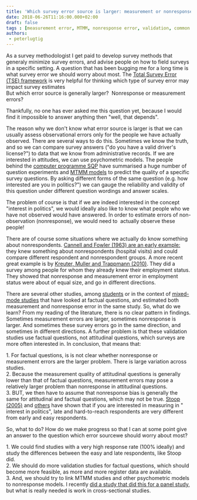 ```yaml
---
title: 'Which survey error source is larger: measurement or nonresponse?'
date: 2018-06-26T11:16:00.000+02:00
draft: false
tags : [measurement error, MTMM, nonresponse error, validation, common causes of survey error, data quality]
authors:
 - peterlugtig
---
```


As a survey methodologist I get paid to develop survey methods that generaly minimize survey errors, and advise people on how to field surveys in a specific setting. A question that has been bugging me for a long time is what survey error we should worry about most. The [Total Survey Error (TSE) framework](https://en.wikipedia.org/wiki/Total_survey_error) is very helpful for thinking which type of survey error may impact survey estimates  
But which error source is generally larger?  Nonresponse or measurement errors?  
  
Thankfully, no one has ever asked me this question yet, because I would find it impossible to answer anything then "well, that depends".  
  
The reason why we don't know what error source is larger is that we can usually assess observational errors only for the people we have actually observed. There are several ways to do this. Sometimes we know the truth, and so we can compare survey answers ("do you have a valid driver's license?") to data that we know from administrative records. If we are interested in attitudes, we can use psychometric models. The people behind the [computer programme SQP](http://sqp.upf.edu/) have summarised a huge number of question experiments and [MTMM models](http://davidakenny.net/cm/mtmm.htm) to predict the quality of a specific survey questions. By asking different forms of the same question (e.g. how interested are you in politics?") we can gauge the reliability and validity of this question under different question wordings and answer scales.  
  
The problem of course is that if we are indeed interested in the concept "interest in politics", we would ideally also like to know what people who we have not observed would have answered. In order to estimate errors of non-observation (nonresponse), we would need to  actually observe these people!  
  
There are of course some situations where we actually do know something about nonrespondents. [Cannell and Fowler (1963) are an early example:](https://www.jstor.org/stable/2746919?seq=1#page_scan_tab_contents) they knew something about nonrespondents (hospital visits) and could compare different respondent and nonrespondent groups. A more recent great example is by [Kreuter, Muller and Trappmann (2010)](https://academic.oup.com/poq/article-abstract/74/5/880/1816288?redirectedFrom=PDF). They did a survey among people for whom they already knew their employment status. They showed that nonresponse and measurement error in employment status were about of equal size, and go in different directions.  
  
There are several other studies, among [students](https://academic.oup.com/poq/article/74/5/907/1815368) or in the context of [mixed-mode studies](https://www.google.com/url?sa=t&rct=j&q=&esrc=s&source=web&cd=3&ved=0ahUKEwjo8LmT_PDbAhUHsaQKHdBpCIsQFghAMAI&url=https%3A%2F%2Fwww.cbs.nl%2F-%2Fmedia%2Fimported%2Fdocuments%2F2015%2F45%2F2015-evaluating-bias-of-sequential-mixed-mode-designs-against-benchmark-surveys.pdf&usg=AOvVaw2DE1n5X7Rs0kmQyzcLJ6vg) that have looked at factual questions, and estimated both measurement and nonresponse error in the same study. So, what do we learn? From my reading of the literature, there is no clear pattern in findings. Sometimes measurement errors are larger, sometimes nonresponse is larger. And sometimes these survey errors go in the same direction, and sometimes in different directions. A further problem is that these validation studies use factual questions, not attitudinal questions, which surveys are more often interested in. In conclusion, that means that:  
  
1\. For factual questions, is is not clear whether nonresponse or measurement errors are the larger problem. There is large variation across studies.  
2\. Because the measurement quality of attitudinal questions is generally lower than that of factual questions, measurement errors may pose a relatively larger problem than nonresponse in attitudinal questions.  
3\. BUT, we then have to assume that nonresponse bias is generally the same for attitudinal and factual questions, which may not be true. [Stoop (2005)](https://www.google.com/url?sa=t&rct=j&q=&esrc=s&source=web&cd=2&cad=rja&uact=8&ved=0ahUKEwi674n2_fDbAhVFZlAKHQQ1ChAQFggzMAE&url=https%3A%2F%2Fwww.scp.nl%2Fdsresource%3Fobjectid%3Da9cda030-1389-4d05-877b-c2f429d821f5%26type%3DPDF&usg=AOvVaw2dDdY8srg0XUTG4Cj59eRd) and [others](https://www.jstor.org/stable/25791719?seq=1#page_scan_tab_contents) have shown that if you are interested in measuring in " interest in politics", late and hard-to-reach respondents are very different from early and easy respondents.  
  
So, what to do? How do we make progress so that I can at some point give an answer to the question which error sourcewe should worry about most?  
  
1\. We could find studies with a very high response rate (100% ideally) and study the differences between the easy and late respondents, like Stoop did.  
2\. We should do more validation studies for factual questions, which should become more feasible, as more and more register data are available.  
3\. And, we should try to link MTMM studies and other psychometric models to nonresponse models. I recently [did a study that did this for a panel study,](https://www.google.com/url?sa=t&rct=j&q=&esrc=s&source=web&cd=1&cad=rja&uact=8&ved=0ahUKEwiO4b2B__DbAhWRJVAKHYXiBW8QFggoMAA&url=https%3A%2F%2Fojs.ub.uni-konstanz.de%2Fsrm%2Farticle%2FviewFile%2F7170%2F6532&usg=AOvVaw0cbWfuZKrT7PcCL7Tm-1yi) but what is really needed is work in cross-sectional studies.
